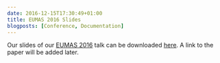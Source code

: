 ```yaml
---
date: 2016-12-15T17:30:49+01:00
title: EUMAS 2016 Slides
blogposts: [Conference, Documentation]
---
```

Our slides of our [EUMAS 2016](eumas-at2016.webs.upv.es/EUMAS2016.html) talk can be downloaded [here](/talks/2016-eumas-slides.pdf). A link to the paper will be added later.
